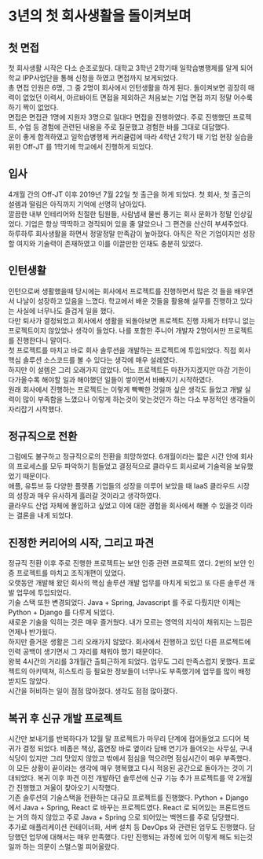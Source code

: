 # 3년의 첫 회사생활을 돌이켜보며

## 첫 면접

첫 회사생활 시작은 다소 순조로웠다. 대학교 3학년 2학기때 일학습병행제를 알게 되어 학교 IPP사업단을 통해 신청을 하였고 면접까지 보게되었다.  
총 면접 인원은 6명, 그 중 2명이 회사에서 인턴생활을 하게 된다. 돌이켜보면 굉장히 매력이 없었던 이력서, 아르바이트 면접을 제외하곤 처음보는 기업 면접 까지 정말 어수룩하기 짝이 없었다.  
면접은 면접관 1명에 지원자 3명으로 일대다 면접을 진행하였다. 주로 진행했던 프로젝트, 수업 등 경험에 관련된 내용을 주로 질문했고 경험한 바를 그대로 대답했다.  
운이 좋게 합격하였고 일학습병행제 커리큘럼에 따라 4학년 2학기 때 기업 현장 실습을 위한 Off-JT 를 1학기에 학교에서 진행하게 되었다.

## 입사

4개월 간의 Off-JT 이후 2019년 7월 22일 첫 출근을 하게 되었다. 첫 회사, 첫 출근의 설렘과 떨림은 아직까지 기억에 선명히 남아있다.  
깔끔한 내부 인테리어와 친절한 팀원들, 사람냄새 물씬 풍기는 회사 문화가 정말 인상깊었다. 기업은 항상 딱딱하고 경직되어 있을 줄 알았으나 그 편견을 산산히 부셔주었다.  
하루하루 회사생활을 하면서 정말정말 만족감이 높아졌다. 아직은 작은 기업이지만 성장할 여지와 기술력이 존재하였고 이를 이끌만한 인재도 충분히 있었다.


## 인턴생활

인턴으로써 생활했을때 당시에는 회사에서 프로젝트를 진행하면서 많은 것 들을 배우면서 나날이 성장하고 있음을 느꼈다. 학교에서 배운 것들을 활용해 실무를 진행하고 있다는 사실에 너무나도 즐겁게 일을 했다.  
다만 퇴사가 결정되었고 회사에서 생활을 되돌아보면 프로젝트 진행 자체가 터무니 없는 프로젝트이지 않았었나 생각이 들었다. 나를 포함한 주니어 개발자 2명이서만 프로젝트를 진행한다니 말이다.  
첫 프로젝트를 마치고 바로 회사 솔루션을 개발하는 프로젝트에 투입되었다. 직접 회사 핵심 솔루션 소스코드를 볼 수 있다는 생각에 매우 설레였다.  
하지만 이 설렘은 그리 오래가지 않았다. 어느 프로젝트든 마찬가지겠지만 마감 기한이 다가올수록 해야할 일과 해야했던 일들이 쌓이면서 바빠지기 시작하였다.  
원래 회사에서 진행하는 프로젝트는 이렇게 빡빡한 것일까 싶은 생각도 들었고 개발 실력이 많이 부족함을 느꼈으나 이렇게 하는것이 맞는것인가 하는 다소 부정적인 생각들이 자리잡기 시작했다.

## 정규직으로 전환

그럼에도 불구하고 정규직으로의 전환을 희망하였다. 6개월이라는 짧은 시간 안에 회사의 프로세스를 모두 파악하기 힘들었고 결정적으로 클라우드 회사로써 기술력을 보유했었기 때문이다.  
애플, 유튜브 등 다양한 플랫폼 기업들의 성장을 미루어 보았을 때 IaaS 클라우드 시장의 성장과 매우 유사하게 흘러갈 것이라고 생각하였다.  
클라우드 산업 자체에 몰입하고 싶었고 이에 대한 경험을 회사에서 해볼 수 있을것 이라는 결론을 내게 되었다.

## 진정한 커리어의 시작, 그리고 파견

정규직 전환 이후 주로 진행한 프로젝트는 보안 인증 관련 프로젝트 였다. 2번의 보안 인증 프로젝트를 마치고 조직개편이 있었다.  
오랫동안 개발해 왔던 회사의 핵심 솔루션 개발 업무를 마치게 되었고 또 다른 솔루션 개발 업무에 투입되었다.  
기술 스택 또한 변경되었다. Java + Spring, Javascript 를 주로 다뤘지만 이제는 Python + Django 를 다루게 되었다.  
새로운 기술을 익히는 것은 매우 즐거웠다. 내가 모르는 영역의 지식이 채워지는 느낌은 언제나 반가웠다.  
하지만 즐거운 생활은 그리 오래가지 않았다. 회사에서 진행하고 있던 다른 프로젝트에 인력 공백이 생기면서 그 자리를 채워야 했기 때문이다.  
왕복 4시간의 거리를 3개월간 출퇴근하게 되었다. 업무도 그리 만족스럽지 못했다. 프로젝트의 아키텍쳐, 히스토리 등 필요한 정보들이 너무나도 부족했기에 업무를 많이 배정받지도 않았다.  
시간을 허비하는 일이 점점 많아졌다. 생각도 점점 많아졌다.

## 복귀 후 신규 개발 프로젝트

시간만 보내기를 반복하다가 12월 말 프로젝트가 마무리 단계에 접어들었고 드디어 복귀가 결정 되었다. 비좁은 책상, 흡연장 바로 옆이라 담배 연기가 들어오는 사무실, 구내식당이 있지만 그리 맛있지 않았고 밖에서 점심을 먹으려면 점심시간이 매우 부족했다.  
이 모든 상황이 끝이라는 생각에 매우 행복했고 다시 적응된 공간으로 돌아가는 것이 기대되었다. 복귀 이후 파견 이전 개발하던 솔루션에 신규 기능 추가 프로젝트를 약 2개월 간 진행했고 겨울이 찾아오기 시작했다.  
기존 솔루션의 기술스택을 전환하는 대규모 프로젝트를 진행했다. Python + Django 에서 Java + Spring, React 로 바꾸는 프로젝트였다. React 로 되어있는 프론트엔드는 거의 하지 않았고 주로 Java + Spring 으로 되어있는 백엔드를 주로 담당했다.  
추가로 애플리케이션 컨테이너화, 서버 설치 등 DevOps 와 관련된 업무도 진행했다. 담당했던 업무에 대해서는 매우 만족했다. 다만 진행되는 과정에 있어 이렇게 해도 되는것일까 하는 의문이 스멀스멀 피어올랐다.